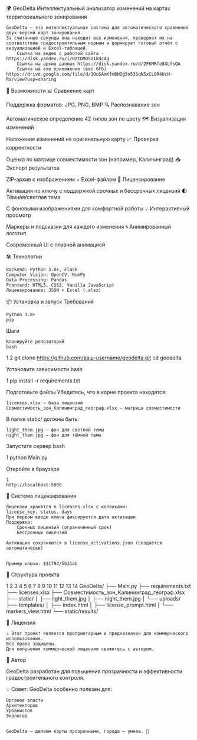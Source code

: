 🌍 GeoDelta 
Интеллектуальный анализатор изменений на картах территориального зонирования 

    GeoDelta — это интеллектуальная система для автоматического сравнения двух версий карт зонирования.
    За считанные секунды она находит все изменения, проверяет их на соответствие градостроительным нормам и формирует готовый отчёт с визуализацией и Excel-таблицей.   
     	Ссылка на видео с работой сайта - https://disk.yandex.ru/i/0ztDMUSUIkdc4g
		Ссылка на архив данных https://disk.yandex.ru/d/2F6MRfe8XLfsQA
		Ссылка на exe приложение (вес 6Гб) https://drive.google.com/file/d/1OuSAmKfmBHOg5n53SqN5xCL8R4UcH-Rs/view?usp=sharing


 
🚀 Возможности 
📊
Сравнение карт
	
Поддержка форматов: JPG, PNG, BMP
🔍
Распознавание зон
	
Автоматическое определение 42 типов зон по цвету
🗺️
Визуализация изменений
	
Наложение изменений на оригинальную карту
📈
Проверка корректности
	
Оценка по матрице совместимости зон (например, Калининград)
📥
Экспорт результатов
	
ZIP-архив с изображением + Excel-файлом
🔐
Лицензирование
	
Активация по ключу с поддержкой срочных и бессрочных лицензий
🌓
Тёмная/светлая тема
	
С фоновыми изображениями для комфортной работы
💡
Интерактивный просмотр
	
Маркеры и подсказки для каждого изменения
🌀
Анимированный логотип
	
Современный UI с плавной анимацией
 
 
🛠️ Технологии 

    Backend: Python 3.8+, Flask  
    Computer Vision: OpenCV, NumPy  
    Data Processing: Pandas  
    Frontend: HTML5, CSS3, Vanilla JavaScript  
    Лицензирование: JSON + Excel (.xlsx)
     

 
📦 Установка и запуск 
Требования 

    Python 3.8+
    pip
     

Шаги 

    Клонируйте репозиторий 
    bash
     

 
1
2
git clone https://github.com/ваш-username/geodelta.git
cd geodelta
 
 

Установите зависимости 
bash
 
 
1
pip install -r requirements.txt
 
 

Подготовьте файлы
Убедитесь, что в корне проекта находятся: 

    licenses.xlsx — база лицензий
    Совместимость_зон_Калининград_географ.xlsx — матрица совместимости
     

В папке static/ должны быть: 

    light_them.jpg — фон для светлой темы  
    night_them.jpg — фон для тёмной темы
     

Запустите сервер 
bash
 
 
1
python Main.py
 
 

Откройте в браузере 
 

     
    1
    http://localhost:5000
     
     
     

 
🔑 Система лицензирования 

    Лицензии хранятся в licenses.xlsx с колонками:
    license_key, status, days
    При первом вводе ключа фиксируется дата активации
    Поддержка:
        Срочных лицензий (ограниченный срок)
        Бессрочных лицензий
         
    Активации сохраняются в license_activations.json (создаётся автоматически)
     

    Пример ключа: $$1794/5631ab 
     

 
📁 Структура проекта 
 
 
1
2
3
4
5
6
7
8
9
10
11
12
13
14
GeoDelta/
├── Main.py
├── requirements.txt
├── licenses.xlsx
├── Совместимость_зон_Калининград_географ.xlsx
├── static/
│   ├── light_them.jpg
│   ├── night_them.jpg
│   └── uploads/
├── templates/
│   ├── index.html
│   ├── license_prompt.html
│   └── markers_view.html
└── static/results/
 
 
 
📝 Лицензия 

    ⚠️ Этот проект является проприетарным и предназначен для коммерческого использования.
    Все права защищены.
    Для получения коммерческой лицензии свяжитесь с автором. 
     

 
🤝 Автор 

GeoDelta разработан для повышения прозрачности и эффективности градостроительного контроля. 

💡 Совет: GeoDelta особенно полезен для: 

    Органов власти  
    Архитекторов  
    Урбанистов  
    Экологов
     

    GeoDelta — делаем карты прозрачными, города — умнее. 🌆 
     
